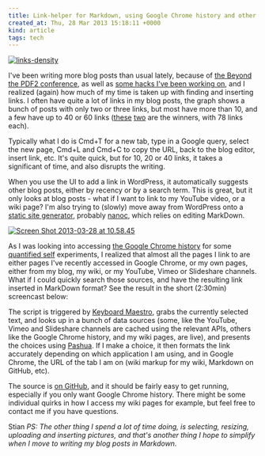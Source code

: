 ```yaml
---
title: Link-helper for Markdown, using Google Chrome history and other sources
created_at: Thu, 28 Mar 2013 15:18:11 +0000
kind: article
tags: tech
---
```


[![ links-density](http://reganmian.net/blog/wp-content/uploads/2013/03/links-density.png)](http://reganmian.net/blog/wp-content/uploads/2013/03/links-density.png)

I've been writing more blog posts than usual lately, because of [the
Beyond the PDF2 conference](http://www.force11.org/beyondthepdf2), as
well as [some hacks I've been working
on](http://reganmian.net/blog/2010/04/29/personal-time-tracker-with-ruby-and-growl),
and I realized (again) how much of my time is taken up with finding and
inserting links. I often have quite a lot of links in my blog posts, the
graph shows a bunch of posts with only two or three links, but most have
more than 10, and a few have up to 40 or 60 links
([these](http://reganmian.net/blog/2009/03/12/links-from-the-talk-open-education-around-the-world/)
[two](http://reganmian.net/blog/2011/03/25/open-course-done-right-saylor-foundation)
are the winners, with 78 links each).

Typically what I do is Cmd+T for a new tab, type in a Google query,
select the new page, Cmd+L and Cmd+C to copy the URL, back to the blog
editor, insert link, etc. It's quite quick, but for 10, 20 or 40 links,
it takes a significant of time, and also disrupts the writing.

When you use the UI to add a link in WordPress, it automatically
suggests other blog posts, either by recency or by a search term. This
is great, but it only looks at blog posts - what if I want to link to my
YouTube video, or a wiki page? I'm also trying to (slowly) move away
from WordPress onto a [static site
generator](http://www.mzlinux.org/?q=node/415), probably
[nanoc](http://nanoc.ws/), which relies on editing MarkDown.

[![Screen Shot 2013-03-28 at
10.58.45 ](http://reganmian.net/blog/wp-content/uploads/2013/03/Screen-Shot-2013-03-28-at-10.58.45.png)](http://reganmian.net/blog/wp-content/uploads/2013/03/Screen-Shot-2013-03-28-at-10.58.45.png)

As I was looking into accessing [the Google Chrome
history](http://www.intridea.com/blog/2011/2/2/fun-with-ruby-mining-your-chrome-history)
for some [quantified self](http://reganmian.net/wiki/quantified_self)
experiments, I realized that almost all the pages I link to are either
pages I've recently accessed in Google Chrome, or my own pages, either
from my blog, my wiki, or my YouTube, Vimeo or Slideshare channels. What
if I could quickly search those sources, and have the resulting link
inserted in MarkDown format? See the result in the short (2:30min)
screencast below:

The script is triggered by [Keyboard
Maestro](http://www.keyboardmaestro.com/main/), grabs the currently
selected text, and looks up in a bunch of data sources (some, like the
YouTube, Vimeo and Slideshare channels are cached using the relevant
APIs, others like the Google Chrome history, and my wiki pages, are
live), and presents the choices using
[Pashua](http://www.bluem.net/downloads/pashua_en). If I make a choice,
it then formats the link accurately depending on which application I am
using, and in Google Chrome, the URL of the tab I am on (wiki markup for
my wiki, Markdown on GitHub, etc).

The source is [on GitHub](https://github.com/houshuang/linkify), and it
should be fairly easy to get running, especially if you only want Google
Chrome history. There might be some individual quirks in how I access my
wiki pages for example, but feel free to contact me if you have
questions.

Stian
*PS: The other thing I spend a lot of time doing, is selecting,
resizing, uploading and inserting pictures, and that's another thing I
hope to simplify when I move to writing my blog posts in Markdown.*
